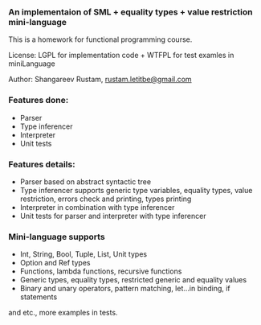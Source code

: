 ### An implementaion of SML + equality types + value restriction mini-language

This is a homework for functional programming course.

License: LGPL for implementation code + WTFPL for test examles in miniLanguage

Author: Shangareev Rustam, rustam.letitbe@gmail.com

### Features done:

- Parser
- Type inferencer
- Interpreter
- Unit tests

### Features details:

- Parser based on abstract syntactic tree
- Type inferencer supports generic type variables, equality types, value restriction, errors check and printing, types printing
- Interpreter in combination with type inferencer
- Unit tests for parser and interpreter with type inferencer

### Mini-language supports

- Int, String, Bool, Tuple, List, Unit types
- Option and Ref types
- Functions, lambda functions, recursive functions
- Generic types, equality types, restricted generic and equality values
- Binary and unary operators, pattern matching, let...in binding, if statements

and etc., more examples in tests.


